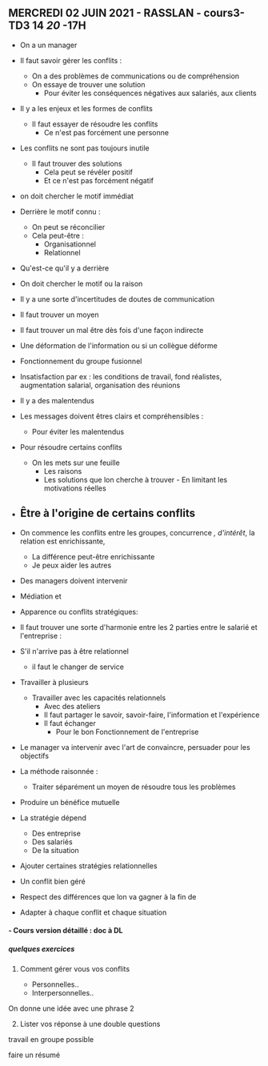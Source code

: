 ## MERCREDI 02 JUIN 2021 - RASSLAN - cours3-TD3 14 *20* -17H



- On a un manager
- Il faut savoir gérer les conflits :
    - On a des problèmes de communications ou de compréhension
    - On essaye de trouver une solution
        - Pour éviter les conséquences négatives aux salariés, aux clients

- Il y a les enjeux et les formes de conflits
    - Il faut essayer de résoudre les conflits
        - Ce n'est pas forcément une personne
- Les conflits ne sont pas toujours inutile
    - Il faut trouver des solutions 
        - Cela peut se révéler positif
        - Et ce n'est pas forcément négatif
- on doit chercher le motif immédiat

- Derrière le motif connu :
    - On peut se réconcilier
    -  Cela peut-être :
        - Organisationnel 
        - Relationnel 
- Qu'est-ce qu'il y a derrière


- On doit chercher le motif ou la raison

- Il y a une sorte d'incertitudes de doutes de communication
- Il faut trouver un moyen
- Il faut trouver un mal être dès fois d'une façon indirecte

- Une déformation de l'information ou si un collègue déforme
- Fonctionnement du groupe fusionnel

- Insatisfaction par ex : les conditions de travail, fond réalistes, augmentation salarial, organisation des réunions
- Il y a des malentendus
- Les messages doivent êtres clairs et compréhensibles :
    - Pour éviter les malentendus


- Pour résoudre certains conflits 
    - On les mets sur une feuille
        - Les raisons
        - Les solutions que lon cherche à trouver
                - En limitant les motivations  réelles





- Être à l'origine de certains conflits
    - 


- On commence les conflits entre les groupes, concurrence *, d'intérêt*, la relation est enrichissante, 
    - La différence peut-être enrichissante
    - Je peux aider les autres


- Des managers doivent intervenir



- Médiation et 


- Apparence ou conflits stratégiques:

- Il faut trouver une sorte d'harmonie entre les 2 parties entre le salarié et l'entreprise :


- S'il n'arrive pas à être relationnel 
    - il faut le changer de service


- Travailler à plusieurs
    - Travailler avec les capacités relationnels
        - Avec des ateliers
        - Il faut partager le savoir, savoir-faire, l'information et l'expérience
        - Il faut échanger
            - Pour le bon Fonctionnement de l'entreprise


- Le manager va intervenir avec l'art de convaincre, persuader pour les objectifs

- La méthode raisonnée :
    - Traiter séparément un moyen de résoudre tous les problèmes

- Produire un bénéfice mutuelle

- La stratégie dépend 
    - Des entreprise
    - Des salariés
    - De la situation

- Ajouter certaines stratégies relationnelles

- Un conflit bien géré  

- Respect des différences que lon va gagner à la fin de 


- Adapter à chaque conflit et chaque situation

#### - Cours version détaillé : doc à DL
##### quelques exercices


1. Comment gérer vous vos conflits


    - Personnelles..
    - Interpersonnelles..

On donne une idée avec une phrase 2 

2. Lister vos réponse à une double questions



travail en groupe possible


faire un résumé